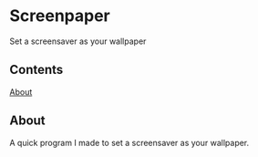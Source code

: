 # Screenpaper
Set a screensaver as your wallpaper

## Contents
[About](#about)

## About
A quick program I made to set a screensaver as your wallpaper.
